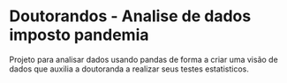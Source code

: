# Doutorandos - Analise de dados imposto pandemia

Projeto para analisar dados usando pandas de forma a criar uma visão de dados que auxilia a doutoranda a realizar seus testes estatisticos.
